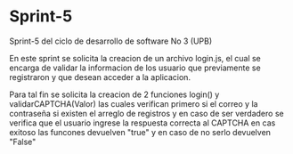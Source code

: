 # Sprint-5
Sprint-5 del ciclo de desarrollo de software No 3 (UPB) 

En este sprint se solicita la creacion de un archivo login.js, el cual 
se encarga de validar la informacion de los usuario que previamente
se registraron y que desean acceder a la aplicacion.

Para tal fin se solicita la creacion de 2 funciones login() y 
validarCAPTCHA(Valor) las cuales verifican primero si el correo y la 
contraseña si existen el arreglo de registros y en caso de ser verdadero
se verifica que el usuario ingrese la respuesta correcta al CAPTCHA
en cas exitoso las funcones devuelven "true" y en caso de no serlo
devuelven "False"
